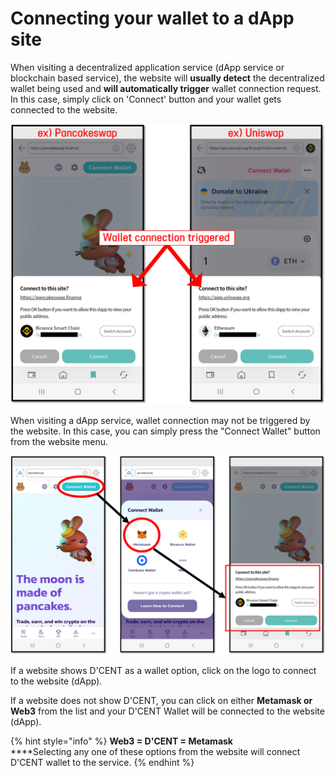 # Connecting your wallet to a dApp site

When visiting a decentralized application service (dApp service or blockchain based service), the website will **usually detect** the decentralized wallet being used and **will automatically trigger** wallet connection request. In this case, simply click on 'Connect' button and your wallet gets connected to the website.

![](<../../.gitbook/assets/auto trigger.png>)

When visiting a dApp service, wallet connection may not be triggered by the website. In this case, you can simply press the "Connect Wallet" button from the website menu.

![](<../../.gitbook/assets/manual trigger (1).png>)

If a website shows D'CENT as a wallet option, click on the logo to connect to the website (dApp).

If a website does not show D'CENT, you can click on either **Metamask or Web3** from the list and your D'CENT Wallet will be connected to the website (dApp).

{% hint style="info" %}
**Web3 = D'CENT = Metamask**\
****Selecting any one of these options from the website will connect D'CENT wallet to the service.
{% endhint %}
